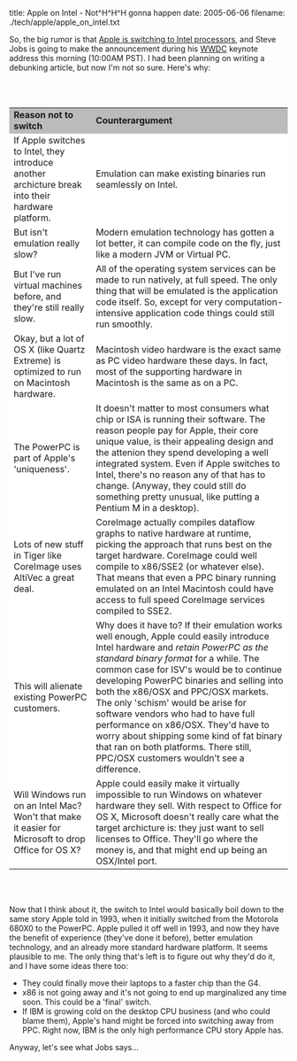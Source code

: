 title: Apple on Intel - Not^H^H^H gonna happen
date: 2005-06-06
filename: ./tech/apple/apple_on_intel.txt


So, the big rumor is that <a href="http://apple.slashdot.org/article.pl?sid=05/06/06/1131250&tid=118&tid=181&tid=3">
Apple is switching to Intel processors</a>, and Steve Jobs is going to make the announcement during his
<a href="http://developer.apple.com/wwdc/">WWDC</a> keynote address this morning (10:00AM PST).  I had been
planning on writing a debunking article, but now I'm not so sure. Here's why:

<br><br>

<table border="0" cellspacing="4%" cellpadding="2%" bgcolor="#dddddd">
<tr bgcolor="#bbbbbb"><td><b>Reason not to switch</b></td><td><b>Counterargument</b></td></tr>

<tr bgcolor="#ffffff"><td>
   If Apple switches to Intel, they introduce another archicture break into their
   hardware platform.
</td><td>
   Emulation can make existing binaries run seamlessly on Intel.
</td></tr>

<tr bgcolor="#ffffff"><td>
   But isn't emulation really slow?
</td><td>
   Modern emulation technology has gotten a lot better, it can compile code
   on the fly, just like a modern JVM or Virtual PC.
</td></tr>

<tr bgcolor="#ffffff"><td>
   But I've run virtual machines before, and they're still really slow.
</td><td>
   All of the operating system services can be made to run natively, at full
   speed. The only thing that will be emulated is the application code itself.
   So, except for very computation-intensive application code things could still
   run smoothly.
</td></tr>

<tr bgcolor="#ffffff"><td>
   Okay, but a lot of OS X (like Quartz Extreme) is optimized to run on Macintosh
   hardware.
</td><td>
   Macintosh video hardware is the exact same as PC video hardware these days. In
   fact, most of the supporting hardware in  Macintosh is the same as on a PC.  
</td></tr>


<tr bgcolor="#ffffff"><td>
   The PowerPC is part of Apple's 'uniqueness'.
</td><td>
   It doesn't matter to most consumers what chip or ISA is running their software.
   The reason people pay for Apple, their core unique value, is their appealing
   design and the attenion they spend developing a well integrated system.  Even if
   Apple switches to Intel, there's no reason any of that has to change. (Anyway, they
   could still do something pretty unusual, like putting a Pentium M in a desktop).
</td></tr>

<tr bgcolor="#ffffff"><td>
    Lots of new stuff in Tiger like CoreImage uses AltiVec a great deal.
</td><td>
    CoreImage actually compiles dataflow graphs to native hardware at runtime,
    picking the approach that runs best on the target hardware. CoreImage could
    well compile to x86/SSE2 (or whatever else). That means that even a PPC
    binary running emulated on an Intel Macintosh could have access to full speed
    CoreImage services compiled to SSE2.
</td><tr>

<tr bgcolor="#ffffff"><td>
    This will alienate existing PowerPC customers.
</td><td>
     Why does it have to? If their emulation works well enough, Apple could easily
     introduce Intel hardware and <i>retain PowerPC as the standard binary format</i>
     for a while. The common case for ISV's would be to continue developing PowerPC
     binaries and selling into both the x86/OSX and PPC/OSX markets.  The only 'schism'
     would be arise for software vendors who had to have full performance on x86/OSX.
     They'd have to worry about shipping some kind of fat binary that ran on both
     platforms. There still, PPC/OSX customers wouldn't see a difference.
</td></tr>

<tr bgcolor="#ffffff"><td>
    Will Windows run on an Intel Mac? Won't that make it easier for Microsoft
    to drop Office for OS X?
</td><td>
    Apple could easily make it virtually impossible to run Windows on whatever
    hardware they sell. With respect to Office for OS X, Microsoft doesn't really
    care what the target archicture is: they just want to sell licenses to Office.
    They'll go where the money is, and that might end up being an OSX/Intel port.
</td></tr>

</table>

<br><br>

Now that I think about it, the switch to Intel would basically boil down to the same
story Apple told in 1993, when it initially switched from the Motorola 680X0 to the
PowerPC. Apple pulled it off well in 1993, and now they have the benefit of experience
(they've done it before), better emulation technology, and an already more standard
hardware platform. It seems plausible to me. The only thing that's left is to figure
out why they'd do it, and I have some ideas there too:

<ul>
<li>They could finally move their laptops to a faster chip than the G4.
<li>x86 is not going away and it's not going to end up marginalized any time soon. This
    could be a 'final' switch.
<li>If IBM is growing cold on the desktop CPU business (and who could blame them), Apple's
    hand might be forced into switching away from PPC. Right now, IBM is the only high
    performance CPU story Apple has.
</ul>
    

Anyway, let's see what Jobs says...
